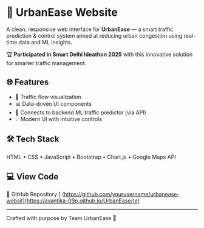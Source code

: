 # 🚦 UrbanEase Website

A clean, responsive web interface for **UrbanEase** — a smart traffic prediction & control system aimed at reducing urban congestion using real-time data and ML insights.

🏆 **Participated in Smart Delhi Ideathon 2025** with this innovative solution for smarter traffic management.

## 🌐 Features
- 📍 Traffic flow visualization
- 📊 Data-driven UI components
- 🧠 Connects to backend ML traffic predictor (via API)
- 💡 Modern UI with intuitive controls

## 🛠️ Tech Stack
HTML • CSS • JavaScript • Bootstrap • Chart.js • Google Maps API

## 💻 View Code
🔗 GitHub Repository [ (https://github.com/yourusername/urbanease-websit](https://avantika-09p.github.io/UrbanEase/)e)

---

Crafted with purpose by Team UrbanEase 🚀

